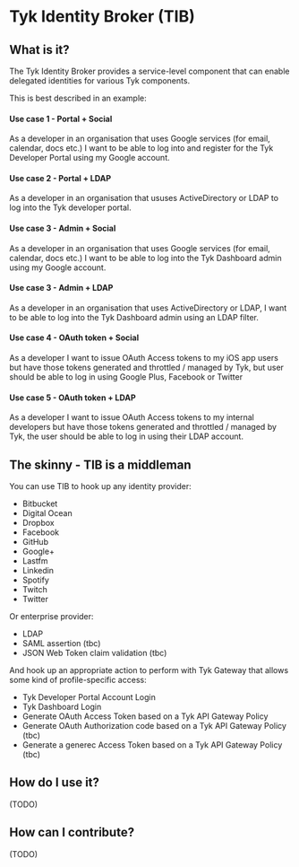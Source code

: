 Tyk Identity Broker (TIB)
=========================

## What is it?

The Tyk Identity Broker provides a service-level component that can enable delegated identities for various Tyk components. 

This is best described in an example:

#### Use case 1 - Portal + Social

As a developer in an organisation that uses Google services (for email, calendar, docs etc.) I want to be able to log into and register for the Tyk Developer Portal using my Google account.

#### Use case 2 - Portal + LDAP

As a developer in an organisation that ususes ActiveDirectory or LDAP to log into the Tyk developer portal.

#### Use case 3 - Admin + Social

As a developer in an organisation that uses Google services (for email, calendar, docs etc.) I want to be able to log into the Tyk Dashboard admin using my Google account.

#### Use case 3 - Admin + LDAP

As a developer in an organisation that uses ActiveDirectory or LDAP, I want to be able to log into the Tyk Dashboard admin using an LDAP filter.

#### Use case 4 - OAuth token + Social

As a developer I want to issue OAuth Access tokens to my iOS app users but have those tokens generated and throttled / managed by Tyk, but user should be able to log in using Google Plus, Facebook or Twitter

#### Use case 5 - OAuth token + LDAP

As a developer I want to issue OAuth Access tokens to my internal developers but have those tokens generated and throttled / managed by Tyk, the user should be able to log in using their LDAP account.

## The skinny - TIB is a middleman

You can use TIB to hook up any identity provider:

- Bitbucket
- Digital Ocean
- Dropbox
- Facebook
- GitHub
- Google+
- Lastfm
- Linkedin
- Spotify
- Twitch
- Twitter

Or enterprise provider:

- LDAP
- SAML assertion (tbc)
- JSON Web Token claim validation (tbc)

And hook up an appropriate action to perform with Tyk Gateway that allows some kind of profile-specific access:

- Tyk Developer Portal Account Login
- Tyk Dashboard Login
- Generate OAuth Access Token based on a Tyk API Gateway Policy
- Generate OAuth Authorization code based on a Tyk API Gateway Policy (tbc)
- Generate a generec Access Token based on a Tyk API Gateway Policy (tbc)

## How do I use it?

(TODO)

## How can I contribute?

(TODO)